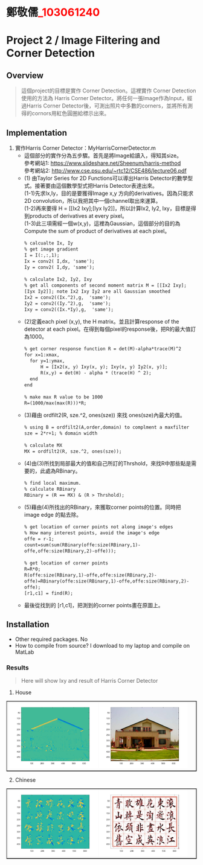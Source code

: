 # 鄭敬儒<span style="color:red">_103061240</span>

# Project 2 / Image Filtering and Corner Detection

## Overview
> 這個project的目標是實作 Corner Detection。這裡實作 Corner Detection 使用的方法為 Harris Corner Detector。將任何一張Image作為Input，經過Harris Corner Detector後，可測出照片中多數的corners，並將所有測得的cornors用紅色圓圈給標示出來。


## Implementation
1. 實作Harris Corner Detector：MyHarrisCornerDetector.m
	* 這個部分的實作分為五步驟。首先是將Image給讀入，得知其size。<br>參考網站1: https://www.slideshare.net/Sheenum/harris-method <br>參考網站2: http://www.cse.psu.edu/~rtc12/CSE486/lecture06.pdf
	* (1) 由Taylor Series for 2D Functions可以導出Harris Detector的數學型式。接著要由這個數學型式把Harris Detector表達出來。
	<br>(1-1)先求Ix,Iy，目的是要獲得Image x,y 方向的derivatives。因為只能求2D convolution，所以我把其中一個channel取出來運算。
	<br>(1-2)再來要得 H = [[Ix2 Ixy];[Iyx Iy2]]，所以計算Ix2, Iy2, Ixy，目標是得到products of derivatives at every pixel。
	<br>(1-3)此三項需經一個w(x,y)，這裡為Gaussian，這個部分的目的為Compute the sum of product of derivatives at each pixel。
	  ```
	  % calcualte Ix, Iy
	  % get image gradient
	  I = I(:,:,1);
	  Ix = conv2( I,dx, 'same');
	  Iy = conv2( I,dy, 'same');
	  
	  % calculate Ix2, Iy2, Ixy
	  % get all components of second moment matrix M = [[Ix2 Ixy];[Iyx Iy2]]; note Ix2 Ixy Iy2 are all Gaussian smoothed
	  Ix2 = conv2((Ix.^2),g,  'same');
	  Iy2 = conv2((Iy.^2),g,  'same');
	  Ixy = conv2((Ix.*Iy),g,  'same');
	  
	  ```
	* (2)定義each pixel (x,y), the H matrix。並且計算response of the detector at each pixel。在得到每個pixel的response後，把R的最大值訂為1000。
	  ```
	  % get corner response function R = det(M)-alpha*trace(M)^2
	  for x=1:xmax,
   	    for y=1:ymax,
     	    H = [Ix2(x, y) Ixy(x, y); Ixy(x, y) Iy2(x, y)];
     	    R(x,y) = det(H) - alpha * (trace(H) ^ 2);
  	    end
	  end
	  
	  % make max R value to be 1000
	  R=(1000/max(max(R)))*R;
	  
	  ```
	* (3)藉由 ordfilt2(R, sze.^2, ones(sze)) 來找 ones(sze)內最大的值。
	  ```
	  % using B = ordfilt2(A,order,domain) to complment a maxfilter
	  sze = 2*r+1; % domain width 
	  
	  % calculate MX
	  MX = ordfilt2(R, sze.^2, ones(sze));
	  
	  ```
	* (4)由(3)所找到局部最大的值和自己所訂的Thrshold，來找R中那些點是需要的，此處為RBinary。
	  ```
	  % find local maximum.
	  % calculate RBinary
	  RBinary = (R == MX) & (R > Thrshold);
	  
	  ```
	* (5)藉由(4)所找出的RBinary，來獲取corner points的位置。同時把 image edge 的點去除。
	  ```
	  % get location of corner points not along image's edges
	  % How many interest points, avoid the image's edge
	  offe = r-1;
	  count=sum(sum(RBinary(offe:size(RBinary,1)-offe,offe:size(RBinary,2)-offe))); 
	  
	  % get location of corner points
	  R=R*0;
	  R(offe:size(RBinary,1)-offe,offe:size(RBinary,2)-offe)=RBinary(offe:size(RBinary,1)-offe,offe:size(RBinary,2)-offe);
	  [r1,c1] = find(R);
	  
	  ```
	* 最後從找到的 [r1,c1]，把測到的corner points畫在原圖上。
	
## Installation
* Other required packages. No
* How to compile from source? I download to my laptop and compile on MatLab

### Results
> Here will show Ixy and result of Harris Corner Detector

1. House
<table border=1>
<tr>
<td>
<img src="Ixy.jpg" width="48%"/>
<img src="house.jpg"  width="48%"/>

</td>
</tr>

</table>


2. Chinese
<table border=1>
<tr>
<td>
<img src="Ixy_c.jpg" width="48%"/>
<img src="chinese.jpg"  width="48%"/>
</td>
</tr>

</table>


